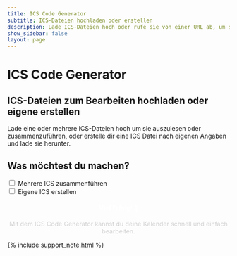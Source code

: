 ```yaml
---
title: ICS Code Generator
subtitle: ICS-Dateien hochladen oder erstellen
description: Lade ICS-Dateien hoch oder rufe sie von einer URL ab, um sie zu bearbeiten oder zusammenzuführen.
show_sidebar: false
layout: page
---
```

<div class="shb-main-container">
    <h1 class="shb-main-title">ICS Code Generator</h1>
    <h2 class="shb-section-title-center">ICS-Dateien zum Bearbeiten hochladen oder eigene erstellen</h2>
    <p class="shb-main-description">
        Lade eine oder mehrere ICS-Dateien hoch um sie auszulesen oder zusammenzuführen, oder erstelle dir eine ICS Datei nach eigenen Angaben und lade sie herunter.
    </p>
    <h2 class="shb-section-title-center">Was möchtest du machen?</h2>
    <div class="shb-center-container">
    <div class="shb-form-group">
        <div class="checkbox-wrapper">
            <input type="checkbox" id="mergeICSCheckbox" />
            <label for="checkbox-id-1">Mehrere ICS zusammenführen</label>
        </div>
        <div class="checkbox-wrapper">
            <input type="checkbox" id="createICSCheckbox" />
            <label for="checkbox-id-2">Eigene ICS erstellen</label>
        </div>
    </div>
    </div>    
    <section class="ics-step" id="merge-section" style="display: none;">
        <h3>ICS-Dateien hochladen oder URL verwenden</h3>
        <p>
            Wähle entweder eine oder mehrere <code>.ics</code>-Dateien aus um sie auszulesen bzw. zusammenzuführen.
        </p>
        <form class="ics-file-upload">
            <div class="ics-file-group">
                <label for="file1">ICS Datei 1 (erforderlich):</label>
                <input type="file" id="file1" accept=".ics">
            </div>
            <div class="ics-file-group">
                <label for="file2">ICS Datei 2 (optional):</label>
                <input type="file" id="file2" accept=".ics">
            </div>
            <div class="ics-file-group">
                <label for="file3">ICS Datei 3 (optional):</label>
                <input type="file" id="file3" accept=".ics">
            </div>
            <div class="ics-file-group">
                <label for="file4">ICS Datei 4 (optional):</label>
                <input type="file" id="file4" accept=".ics">
            </div>
            <div class="ics-file-group">
                <label for="file5">ICS Datei 5 (optional):</label>
                <input type="file" id="file5" accept=".ics">
            </div>
            <div class="ics-file-group">
                <label for="file6">ICS Datei 6 (optional):</label>
                <input type="file" id="file6" accept=".ics">
            </div>
            <button type="button" class="ics-button" onclick="mergeICSFiles()">ICS Datei(en) verarbeiten</button>
        </form>
    </section>
    <div id="warning-container" style="display: none;">
        <div class="important-container">
            <h3>❗ Achtung</h3>
            <p>
                Die Bezeichnungen deiner Kalender-Termine beinhalten Ziffern oder Punkte. Eine Bearbeitung dieser Einträge wird empfohlen.
            </p>
        </div>
    </div>
    <section class="ics-step" id="edit-section" style="display: none;">
        <h3>Zusammengeführte ICS-Datei</h3>
        <p>
            Die verarbeiteten Inhalte der ICS-Dateien werden hier angezeigt. Du kannst sie überprüfen und die Daten in die Zwischenablage kopieren oder bearbeiten.
        </p>
        <textarea id="output" rows="20" readonly></textarea>
        <br>
        <button class="ics-button" onclick="copyToClipboard()">In Zwischenablage kopieren</button>
        <button class="ics-button" onclick="editAndDisplayEntries()">Einträge bearbeiten</button>
    </section>
    <section class="ics-step" id="edited-output-section" style="display: none;">
        <h3>Bearbeitete ICS-Datei</h3>
        <textarea id="edited-output" rows="20" readonly></textarea>
        <br>
        <button class="ics-button" onclick="copyEditedToClipboard()">Bearbeitete Datei kopieren</button>
        <button class="ics-button" onclick="downloadEditedICSFile()">Bearbeitete Datei herunterladen</button>
    </section>
<section class="ics-step" id="create-section" style="display: none;">
    <h3>Eigene ICS-Datei erstellen</h3>
    <p>Fülle die Felder aus, um eigene Events zu erstellen und in eine ICS-Datei zu exportieren.</p>
    <p>Mit jedem Klick des Buttons <strong>Event hinzufügen</strong>, werden dein eingetragener Eventname und das Eventdatum deinem gewählten Kalendernamen hinzugefügt</p>
    <p>Wenn alle Einträge getroffen sind, kannst du deinen erstellten ICS-Kalender herunterladen</p>
    <form id="ics-creation-form">
        <div class="ics-file-group">
            <label for="calendarName">Kalendername:</label>
            <input type="text" id="calendarName" placeholder="z.B. Mein Kalender">
        </div>
        <div class="ics-file-group">
            <label for="eventName">Eventname:</label>
            <input type="text" id="eventName" placeholder="z.B. Restabfall">
        </div>
        <div class="ics-file-group">
            <label for="eventDate">Eventdatum:</label>
            <input type="date" id="eventDate" placeholder="tt.mm.jjjj">
        </div>
        <button type="button" class="ics-button" onclick="addEventToICS()">Event hinzufügen</button>
    </form>
    <textarea id="created-ics-output" rows="10" readonly></textarea>
    <br>
    <button class="ics-button" onclick="downloadCreatedICS()">Erstellten Kalender herunterladen</button>
</section>
    <footer class="ics-footer">
        <h4>Viel Erfolg! 🎉</h4>
        <p>Mit dem ICS Code Generator kannst du deine Kalender schnell und einfach bearbeiten.</p>
    </footer>
    {% include support_note.html %}
</div>

<style>
    .ics-guide {
        max-width: 100%;
        margin: auto;
        padding: 20px;
        background-color: #1a1a1a;
        font-family: Arial, sans-serif;
        line-height: 1.6;
        border: 1px solid #1598b3;
        border-radius: 8px;
        box-shadow: 0 4px 4px 6px #1598b380;
    }
    .ics-title {
        text-align: center;
        color: #333;
        font-size: 2em;
        margin-bottom: 10px;
    }
    .ics-subtitle {
        text-align: center;
        color: #666;
        font-size: 1.4em;
        margin-bottom: 20px;
    }
    .ics-description {
        text-align: center;
        color: #d1d1d1;
        margin-bottom: 20px;
    }
    .ics-step {
        margin-bottom: 20px;
        padding: 15px;
        background-color: #252525;
        border: 1px solid #444;
        border-radius: 8px;
    }
    .ics-step h3 {
        color: #4CAF50;
        font-size: 1.4em;
        margin-bottom: 15px;
        text-align: center;
    }
    .ics-options {
        text-align: center;
        margin-bottom: 20px;
    }

    .ics-options label {
        display: inline-block;
        margin: 0 10px;
        font-size: 1.2em;
        color: #d1d1d1;
        cursor: pointer;
    }

    .ics-options input {
        margin-right: 5px;
    }
    .ics-file-group {
        display: flex;
        flex-direction: column;
        margin-bottom: 15px;
        gap: 8px;
    }
    .ics-file-group label {
        font-weight: bold;
        color: #d1d1d1;
    }
    .ics-file-group input {
        width: 50%;
        padding: 10px;
        font-size: 1em;
        border: 1px solid #ccc;
        border-radius: 4px;
        background-color: #1a1a1a;
        color: #d1d1d1;
    }
    .ics-file-group input:focus {
        outline: none;
        border-color: #4CAF50;
    }
    .ics-file-group input[type="date"] {
        background-color: #ffffff; /* Heller Hintergrund */
        color: #000000; /* Schwarzer Text */
        height: 40px;
        border: 2px solid rgb(0, 0, 0);
        border-radius: 4px;
        padding: 5px 10px;
    }
    .ics-file-group input[type="date"]:focus {
        outline: none;
        border: 2px solid #4CAF50; /* Grün als Fokusfarbe */
    }
    .ics-button {
        padding: 10px 20px;
        font-size: 1em;
        color: #fff;
        background-color: #4CAF50;
        border: none;
        border-radius: 4px;
        cursor: pointer;
        margin-top: 10px;
        width: 100%;
        text-align: center;
    }
    .ics-button:hover {
        background-color: #45a049;
    }
    textarea {
        width: 100%;
        padding: 10px;
        border: 1px solid #ccc;
        border-radius: 4px;
        resize: vertical;
        background-color: #1a1a1a;
        color: #d1d1d1;
        font-family: Arial, sans-serif;
        font-size: 1em;
        line-height: 1.5;
    }
    .ics-footer {
        text-align: center;
        margin-top: 20px;
    }
    .ics-footer h4 {
        color: #ffffff;
    }
    .ics-footer p {
        color: #d1d1d1;
    }
    .important-container {
        background-color: #ff9982;
        padding: 15px;
        border-radius: 8px;
        margin-bottom: 20px;
        border: 1px solid #ff0000;
    }
    .important-container h3 {
        color: #d12700;
        text-shadow: 1px 1px 3px black;
    }
    .important-container p {
        color: #383838;
        font-family: Arial Black;
    }
</style>


<script>
function toggleSections() {
    const mergeCheckbox = document.getElementById('mergeICSCheckbox');
    const createCheckbox = document.getElementById('createICSCheckbox');
    const mergeSection = document.getElementById('merge-section');
    const editSection = document.getElementById('edit-section');
    const createSection = document.getElementById('create-section');

    // Sichtbarkeit basierend auf Checkbox-Zustand
    if (mergeCheckbox.checked) {
        mergeSection.style.display = 'block';
        editSection.style.display = 'block';
    } else {
        mergeSection.style.display = 'none';
        editSection.style.display = 'none';
    }

    if (createCheckbox.checked) {
        createSection.style.display = 'block';
    } else {
        createSection.style.display = 'none';
    }
}

    function mergeICSFiles() {
        const files = [
            document.getElementById('file1').files[0],
            document.getElementById('file2').files[0],
            document.getElementById('file3').files[0],
            document.getElementById('file4').files[0],
            document.getElementById('file5').files[0],
            document.getElementById('file6').files[0],
        ];
    
        const validFiles = files.filter(file => file);
    
        if (validFiles.length === 0) {
            alert("Bitte mindestens eine ICS-Datei hochladen.");
            return;
        }
    
        const readers = validFiles.map(file => {
            const reader = new FileReader();
            reader.readAsText(file);
            return reader;
        });
    
        Promise.all(
            readers.map(
                reader =>
                    new Promise(resolve => {
                        reader.onload = () => resolve(reader.result);
                    })
            )
        ).then(results => {
            const mergedData = results.join("\n");
            const lines = mergedData.split("\n");
            const warningContainer = document.getElementById('warning-container');
    
            let containsInvalidSummary = false;
    
            const processedLines = lines.map((line) => {
                if (line.startsWith("SUMMARY")) {
                    const index = line.indexOf(":");
                    if (index !== -1) {
                        const summaryContent = line.substring(index + 1).trim(); // Inhalt nach dem ersten Doppelpunkt
                        if (/\d|\./.test(summaryContent)) { // Prüft auf Ziffern oder Punkte
                            containsInvalidSummary = true;
                        }
                    }
                }
                return line;
            });
    
            // Zeigt die Warnung an, falls ungültige Einträge gefunden werden
            if (containsInvalidSummary) {
                warningContainer.style.display = "block";
            } else {
                warningContainer.style.display = "none";
            }
    
            document.getElementById('output').value = processedLines.join("\n");
        });
    }

    function copyToClipboard() {
        const output = document.getElementById('output');
        output.select();
        document.execCommand('copy');
        alert('ICS-Datei in die Zwischenablage kopiert!');
    }

    function editAndDisplayEntries() {
        const icsData = document.getElementById('output').value;
    
        if (!icsData) {
            alert("Keine ICS-Daten verfügbar. Bitte zuerst eine Datei verarbeiten.");
            return;
        }
    
        const lines = icsData.split("\n");
        const editedLines = lines.map(line => {
            if (line.startsWith("SUMMARY")) {
                const index = line.indexOf(":");
                if (index !== -1) {
                    const originalSummary = line.substring(index + 1).trim(); // Inhalt nach dem ersten Doppelpunkt
                    const cleanedSummary = originalSummary.replace(/[0-9.\s]/g, ""); // Entferne Ziffern, Punkte und Leerzeichen
                    return `SUMMARY:${cleanedSummary}`; // Ersetze SUMMARY_xyz mit SUMMARY:
                }
            }
            return line; // Unveränderte Zeilen zurückgeben
        });
    
        const editedOutput = document.getElementById('edited-output');
        editedOutput.value = editedLines.join("\n");
        document.getElementById('edited-output-section').style.display = 'block';
    }

    function copyEditedToClipboard() {
        const editedOutput = document.getElementById('edited-output');
        editedOutput.select();
        document.execCommand('copy');
        alert('Bearbeitete ICS-Daten in die Zwischenablage kopiert!');
    }

    function downloadEditedICSFile() {
        const editedOutput = document.getElementById('edited-output').value;

        if (!editedOutput) {
            alert("Keine bearbeiteten ICS-Daten verfügbar.");
            return;
        }

        const blob = new Blob([editedOutput], { type: 'text/calendar' });
        const url = URL.createObjectURL(blob);

        const link = document.createElement('a');
        link.href = url;
        link.download = 'bearbeitete_kalender.ics';
        document.body.appendChild(link);

        link.click();

        document.body.removeChild(link);
        URL.revokeObjectURL(url);
    }

let icsContent = "";

function addEventToICS() {
    const calendarName = document.getElementById('calendarName').value || "Mein Kalender";
    const eventName = document.getElementById('eventName').value || "Unbekanntes Event";
    const eventDate = document.getElementById('eventDate').value;

    if (!eventDate) {
        alert("Bitte ein Datum für das Event auswählen.");
        return;
    }

    if (!icsContent) {
        icsContent = `BEGIN:VCALENDAR
VERSION:2.0
PRODID:${calendarName}
`;
    }

    const eventEntry = `BEGIN:VEVENT
SUMMARY:${eventName}
DTSTART;VALUE=DATE:${eventDate.replace(/-/g, "")}
DESCRIPTION:${eventName}
END:VEVENT
`;

    icsContent += eventEntry;

    // Zeige den aktuellen Inhalt der ICS-Datei im Textfeld an
    document.getElementById('created-ics-output').value = `${icsContent}END:VCALENDAR`;
}

function downloadCreatedICS() {
    const calendarName = document.getElementById('calendarName').value || "Mein Kalender";
    const finalICSContent = `${icsContent}END:VCALENDAR`;

    const blob = new Blob([finalICSContent], { type: 'text/calendar' });
    const url = URL.createObjectURL(blob);

    const link = document.createElement('a');
    link.href = url;
    link.download = `${calendarName}.ics`;
    document.body.appendChild(link);

    link.click();

    document.body.removeChild(link);
    URL.revokeObjectURL(url);
}

</script>
